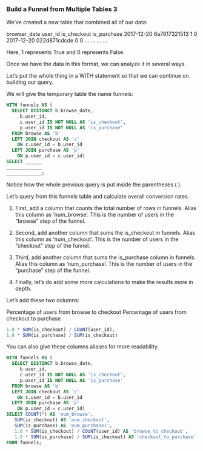 ### Build a Funnel from Multiple Tables 3

We’ve created a new table that combined all of our data:

browser_date	user_id	is_checkout	is_purchase
2017-12-20	6a7617321513	1	0
2017-12-20	022d871cdcde	0	0
…	…	…	…

Here, 1 represents True and 0 represents False.

Once we have the data in this format, we can analyze it in several ways.

Let’s put the whole thing in a WITH statement so that we can continue on building our query.

We will give the temporary table the name funnels:

```sql
WITH funnels AS (
  SELECT DISTINCT b.browse_date,
     b.user_id,
     c.user_id IS NOT NULL AS 'is_checkout',
     p.user_id IS NOT NULL AS 'is_purchase'
  FROM browse AS 'b'
  LEFT JOIN checkout AS 'c'
    ON c.user_id = b.user_id
  LEFT JOIN purchase AS 'p'
    ON p.user_id = c.user_id)
SELECT ______
_____________
_____________;
```

Notice how the whole previous query is put inside the parentheses ( ).

Let’s query from this funnels table and calculate overall conversion rates.

1. First, add a column that counts the total number of rows in funnels.
   Alias this column as ‘num_browse’. This is the number of users in the “browse” step of the funnel.
   
2. Second, add another column that sums the is_checkout in funnels.
   Alias this column as ‘num_checkout’.
   This is the number of users in the “checkout” step of the funnel.
   
3. Third, add another column that sums the is_purchase column in funnels.
   Alias this column as ‘num_purchase’.
   This is the number of users in the “purchase” step of the funnel.

4. Finally, let’s do add some more calculations to make the results more in depth.

Let’s add these two columns:

Percentage of users from browse to checkout
Percentage of users from checkout to purchase

```sql
1.0 * SUM(is_checkout) / COUNT(user_id),
1.0 * SUM(is_purchase) / SUM(is_checkout)
```

You can also give these columns aliases for more readability.

```sql
WITH funnels AS (
  SELECT DISTINCT b.browse_date,
     b.user_id,
     c.user_id IS NOT NULL AS 'is_checkout',
     p.user_id IS NOT NULL AS 'is_purchase'
  FROM browse AS 'b'
  LEFT JOIN checkout AS 'c'
    ON c.user_id = b.user_id
  LEFT JOIN purchase AS 'p'
    ON p.user_id = c.user_id)
SELECT COUNT(*) AS 'num_browse',
   SUM(is_checkout) AS 'num_checkout',
   SUM(is_purchase) AS 'num_purchase)',
   1.0 * SUM(is_checkout) / COUNT(user_id) AS 'browse_to_checkout',
   1.0 * SUM(is_purchase) / SUM(is_checkout) AS 'checkout_to_purchase'
FROM funnels;
```












